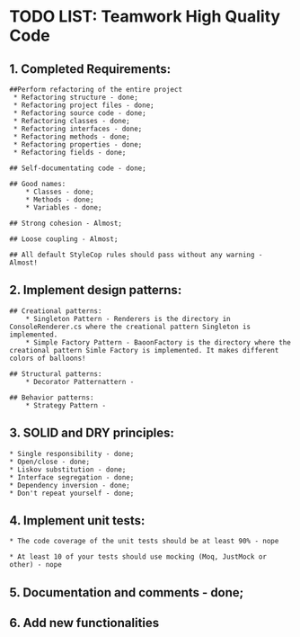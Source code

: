 # TODO LIST: Teamwork High Quality Code

## 1. Completed Requirements:
	##Perform refactoring of the entire project 
	 * Refactoring structure - done;
	 * Refactoring project files - done;
	 * Refactoring source code - done;
	 * Refactoring classes - done;
	 * Refactoring interfaces - done;
	 * Refactoring methods - done;
	 * Refactoring properties - done;
	 * Refactoring fields - done; 
	 
	## Self-documentating code - done;
	
	## Good names:
		* Classes - done;
		* Methods - done;
		* Variables - done;
		
	## Strong cohesion - Almost;
	
	## Loose coupling - Almost;
	
	## All default StyleCop rules should pass without any warning - Almost!
	
## 2. Implement design patterns:
	## Creational patterns:
		* Singleton Pattern - Renderers is the directory in ConsoleRenderer.cs where the creational pattern Singleton is implemented.
		* Simple Factory Pattern - BaoonFactory is the directory where the creational pattern Simle Factory is implemented. It makes different colors of balloons!
		
	## Structural patterns:
		* Decorator Patternattern -

	## Behavior patterns:
		* Strategy Pattern -
		
## 3. SOLID and DRY principles:
	* Single responsibility - done;
	* Open/close - done;
	* Liskov substitution - done;
	* Interface segregation - done; 
	* Dependency inversion - done;
	* Don't repeat yourself - done;

## 4. Implement unit tests:

	* The code coverage of the unit tests should be at least 90% - nope
	
	* At least 10 of your tests should use mocking (Moq, JustMock or other) - nope
	
## 5. Documentation and comments - done;

## 6. Add new functionalities
